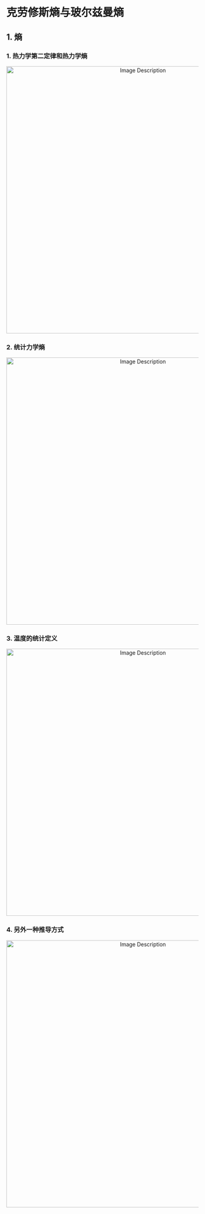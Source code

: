 # 克劳修斯熵与玻尔兹曼熵

## 1. 熵

### 1. 热力学第二定律和热力学熵

<p align="center">
<img src="https://19640810.xyz/05_image/01_imageHost/20240419-151626.png" alt="Image Description" width="700">
</p>

### 2. 统计力学熵

<p align="center">
<img src="https://19640810.xyz/05_image/01_imageHost/20240419-152017.png" alt="Image Description" width="700">
</p>


### 3. 温度的统计定义

<p align="center">
<img src="https://19640810.xyz/05_image/01_imageHost/20240419-152302.png" alt="Image Description" width="700">
</p>


### 4. 另外一种推导方式

<p align="center">
<img src="https://19640810.xyz/05_image/01_imageHost/20240419-152633.png" alt="Image Description" width="700">
</p>



